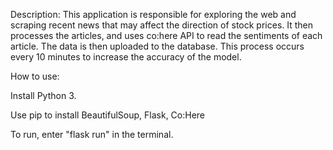 Description:
This application is responsible for exploring the web and scraping recent news that may affect the direction of stock prices. 
It then processes the articles, and uses co:here API to read the sentiments of each article. The data is then uploaded to the database. This process occurs every 10 minutes to increase the accuracy of the model.

How to use:

Install Python 3.

Use pip to install BeautifulSoup, Flask, Co:Here

To run, enter "flask run" in the terminal.
